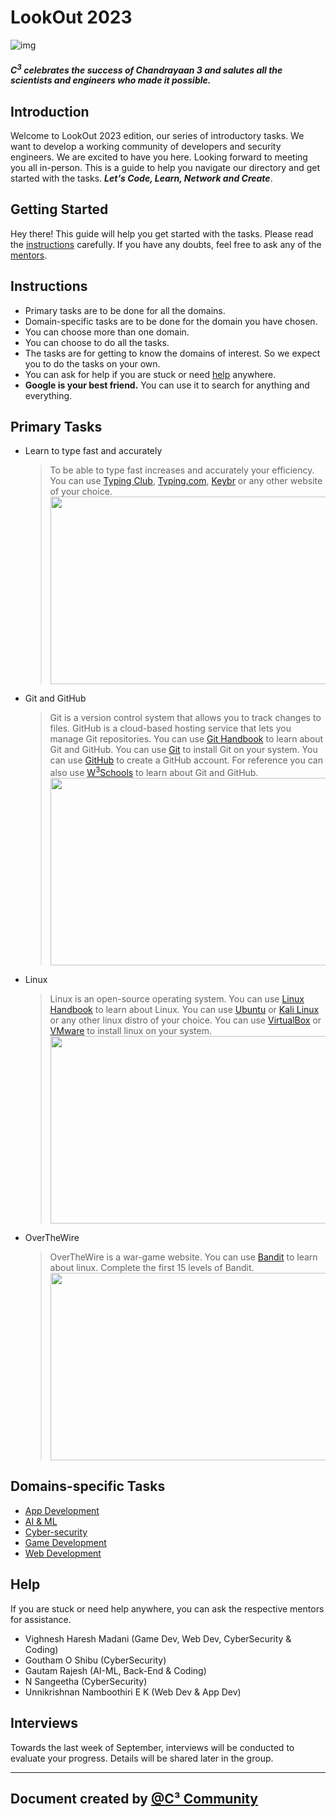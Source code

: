# LookOut 2023


![img](https://www.hindustantimes.com/ht-img/img/2023/08/21/1600x900/chandrayaan_3_live_updates_1692604453081_1692604453262.jpg)
##### C<sup>3</sup> celebrates the success of Chandrayaan 3 and salutes all the scientists and engineers who made it possible.


## Introduction

Welcome to LookOut 2023 edition, our series of introductory tasks.
We want to develop a working community of 
developers and security engineers.
We are excited to have you here.
Looking forward to meeting you all in-person.
This 
is a guide to help you navigate our directory and get started with the tasks.
***Let's 
Code, Learn, 
Network 
and Create***.

## Getting Started
Hey there! This guide will help you get started with the tasks. Please read the [instructions](#Instructions) 
carefully. If you have any doubts, feel free to ask any of the [mentors](#help).

## Instructions
- Primary tasks are to be done for all the domains.
- Domain-specific tasks are to be done for the domain you have chosen.
- You can choose more than one domain.
- You can choose to do all the tasks.
- The tasks are for getting to know the domains of interest. So we expect you to do the tasks on your own.
- You can ask for help if you are stuck or need [help](#help) anywhere.
- **Google is your best friend.** You can use it to search for anything and everything.

## Primary Tasks

- Learn to type fast and accurately
    >To be able to type fast increases and accurately your efficiency. You can use 
  [Typing Club](https://www.typingclub.com/), [Typing.com](https://www.typing.com/), [Keybr](https://www.keybr.com/) or any other website of your choice.<br><img src="https://i.ytimg.com/vi/fW7cuQOVFFo/maxresdefault.jpg" width="500" height="300">
- Git and GitHub
    >Git is a version control system that allows you to track changes to files. GitHub is a cloud-based hosting 
  > service that lets you manage Git repositories. You can use [Git Handbook](https://guides.github.com/introduction/git-handbook/) to learn about Git and GitHub. You can use [Git](https://git-scm.com/) to install Git on your system. You can use [GitHub](https://github.com/) to create a GitHub account. For reference 
  > you can also use [W<sup>3</sup>Schools](https://www.w3schools.com/git/) to learn about Git and GitHub.<br><img src="https://couponos.me/wp-content/uploads/Git-GitHub-For-Beginners-Master-Git-and-GitHub-2021.jpg" width="500" height="300">
- Linux
    >Linux is an open-source operating system. You can use [Linux Handbook](https://linuxhandbook.com/) to learn 
  > about Linux. You can use [Ubuntu](https://ubuntu.com/) or [Kali Linux](https://www.kali.org/) or any other linux 
  > distro of your choice. You can use [VirtualBox](https://www.virtualbox.org/) or [VMware](https://www.vmware.com/)
  > to install linux on your system.<br><img src="https://images.ctfassets.net/lzny33ho1g45/UWH9IWnkrHogTs50L5FM8/85b518e7aedd196d2b6b541d0f90c7fb/Linux.jpg" width="500" height="300">
- OverTheWire
    >OverTheWire is a war-game website. You can use [Bandit](https://overthewire.org/wargames/bandit/) to learn 
  > about linux. Complete the first 15 levels of Bandit.<br><img src="https://4.bp.blogspot.com/-HAPgapWAHdc/XHzZL--g2MI/AAAAAAAAdPs/nqI_cmTsv74CBBMPaP-VPeqhH8Xz2Xt3ACLcBGAs/s1600/1.png" width="500" height="300">

## Domains-specific Tasks

- [App Development](./App%20Development)
- [AI & ML](./AI-ML)
- [Cyber-security](./Cybersecurity)
- [Game Development](./Game%20Development)
- [Web Development](./Web%20Development)

## Help

If you are stuck or need help anywhere, you can ask the respective mentors for assistance.

- Vighnesh Haresh Madani (Game Dev, Web Dev, CyberSecurity & Coding)
- Goutham O Shibu (CyberSecurity)
- Gautam Rajesh (AI-ML, Back-End & Coding)
- N Sangeetha (CyberSecurity)
- Unnikrishnan Namboothiri E K (Web Dev & App Dev)

## Interviews

Towards the last week of September, interviews will be conducted to evaluate your progress. Details will be shared 
later in the group.

---

## Document created by [@C³ Community](https://github.com/CcubeCommunity)